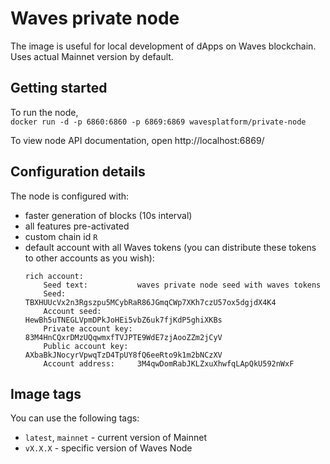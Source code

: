 # Waves private node

The image is useful for local development of dApps on Waves blockchain. Uses actual Mainnet version by default.

## Getting started

To run the node,\
`docker run -d -p 6860:6860 -p 6869:6869 wavesplatform/private-node`

To view node API documentation, open http://localhost:6869/

## Configuration details

The node is configured with:

- faster generation of blocks (10s interval)
- all features pre-activated
- custom chain id `R`
- default account with all Waves tokens (you can distribute these tokens to other accounts as you wish):
  ```
  rich account:
      Seed text:           waves private node seed with waves tokens
      Seed:                TBXHUUcVx2n3Rgszpu5MCybRaR86JGmqCWp7XKh7czU57ox5dgjdX4K4
      Account seed:        HewBh5uTNEGLVpmDPkJoHEi5vbZ6uk7fjKdP5ghiXKBs
      Private account key: 83M4HnCQxrDMzUQqwmxfTVJPTE9WdE7zjAooZZm2jCyV
      Public account key:  AXbaBkJNocyrVpwqTzD4TpUY8fQ6eeRto9k1m2bNCzXV
      Account address:     3M4qwDomRabJKLZxuXhwfqLApQkU592nWxF
  ```

## Image tags

You can use the following tags:

- `latest`, `mainnet` - current version of Mainnet
- `vX.X.X` - specific version of Waves Node
